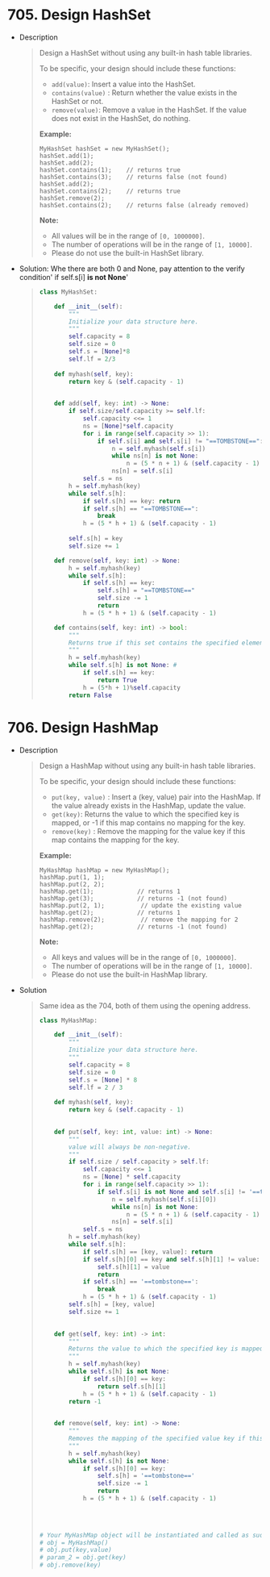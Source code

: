 # 705. Design HashSet

- Description

  > Design a HashSet without using any built-in hash table libraries.
  >
  > To be specific, your design should include these functions:
  >
  > - `add(value)`: Insert a value into the HashSet. 
  > - `contains(value)` : Return whether the value exists in the HashSet or not.
  > - `remove(value)`: Remove a value in the HashSet. If the value does not exist in the HashSet, do nothing.
  >
  > 
  > **Example:**
  >
  > ```
  > MyHashSet hashSet = new MyHashSet();
  > hashSet.add(1);         
  > hashSet.add(2);         
  > hashSet.contains(1);    // returns true
  > hashSet.contains(3);    // returns false (not found)
  > hashSet.add(2);          
  > hashSet.contains(2);    // returns true
  > hashSet.remove(2);          
  > hashSet.contains(2);    // returns false (already removed)
  > ```
  >
  > 
  > **Note:**
  >
  > - All values will be in the range of `[0, 1000000]`.
  > - The number of operations will be in the range of `[1, 10000]`.
  > - Please do not use the built-in HashSet library.

- Solution: Whe there are both 0 and None, pay attention to the verify condition' if self.s[i] **is not None**'

  > ```python
  > class MyHashSet:
  > 
  >     def __init__(self):
  >         """
  >         Initialize your data structure here.
  >         """
  >         self.capacity = 8
  >         self.size = 0
  >         self.s = [None]*8
  >         self.lf = 2/3
  >     
  >     def myhash(self, key):
  >         return key & (self.capacity - 1)
  >         
  > 
  >     def add(self, key: int) -> None:
  >         if self.size/self.capacity >= self.lf:
  >             self.capacity <<= 1
  >             ns = [None]*self.capacity
  >             for i in range(self.capacity >> 1):
  >                 if self.s[i] and self.s[i] != "==TOMBSTONE==":
  >                     n = self.myhash(self.s[i])
  >                     while ns[n] is not None:
  >                         n = (5 * n + 1) & (self.capacity - 1)
  >                     ns[n] = self.s[i]
  >             self.s = ns
  >         h = self.myhash(key)
  >         while self.s[h]:
  >             if self.s[h] == key: return
  >             if self.s[h] == "==TOMBSTONE==":
  >                 break
  >             h = (5 * h + 1) & (self.capacity - 1)
  >             
  >         self.s[h] = key
  >         self.size += 1
  > 
  >     def remove(self, key: int) -> None:
  >         h = self.myhash(key)
  >         while self.s[h]:
  >             if self.s[h] == key:
  >                 self.s[h] = "==TOMBSTONE=="
  >                 self.size -= 1
  >                 return
  >             h = (5 * h + 1) & (self.capacity - 1)
  > 
  >     def contains(self, key: int) -> bool:
  >         """
  >         Returns true if this set contains the specified element
  >         """
  >         h = self.myhash(key)
  >         while self.s[h] is not None: # 
  >             if self.s[h] == key:
  >                 return True
  >             h = (5*h + 1)%self.capacity
  >         return False
  > ```



# 706. Design HashMap

- Description

  > Design a HashMap without using any built-in hash table libraries.
  >
  > To be specific, your design should include these functions:
  >
  > - `put(key, value)` : Insert a (key, value) pair into the HashMap. If the value already exists in the HashMap, update the value.
  > - `get(key)`: Returns the value to which the specified key is mapped, or -1 if this map contains no mapping for the key.
  > - `remove(key)` : Remove the mapping for the value key if this map contains the mapping for the key.
  >
  > 
  > **Example:**
  >
  > ```
  > MyHashMap hashMap = new MyHashMap();
  > hashMap.put(1, 1);          
  > hashMap.put(2, 2);         
  > hashMap.get(1);            // returns 1
  > hashMap.get(3);            // returns -1 (not found)
  > hashMap.put(2, 1);          // update the existing value
  > hashMap.get(2);            // returns 1 
  > hashMap.remove(2);          // remove the mapping for 2
  > hashMap.get(2);            // returns -1 (not found) 
  > ```
  >
  > 
  > **Note:**
  >
  > - All keys and values will be in the range of `[0, 1000000]`.
  > - The number of operations will be in the range of `[1, 10000]`.
  > - Please do not use the built-in HashMap library.

- Solution

  > Same idea as the 704, both of them using the opening address.
  >
  > ```python
  > class MyHashMap:
  > 
  >     def __init__(self):
  >         """
  >         Initialize your data structure here.
  >         """
  >         self.capacity = 8
  >         self.size = 0
  >         self.s = [None] * 8
  >         self.lf = 2 / 3
  >     
  >     def myhash(self, key):
  >         return key & (self.capacity - 1)
  >         
  > 
  >     def put(self, key: int, value: int) -> None:
  >         """
  >         value will always be non-negative.
  >         """
  >         if self.size / self.capacity > self.lf:
  >             self.capacity <<= 1
  >             ns = [None] * self.capacity
  >             for i in range(self.capacity >> 1):
  >                 if self.s[i] is not None and self.s[i] != '==tombstone==':
  >                     n = self.myhash(self.s[i][0])
  >                     while ns[n] is not None:
  >                         n = (5 * n + 1) & (self.capacity - 1)
  >                     ns[n] = self.s[i]
  >             self.s = ns
  >         h = self.myhash(key)
  >         while self.s[h]:
  >             if self.s[h] == [key, value]: return
  >             if self.s[h][0] == key and self.s[h][1] != value: 
  >                 self.s[h][1] = value 
  >                 return
  >             if self.s[h] == '==tombstone==':
  >                 break
  >             h = (5 * h + 1) & (self.capacity - 1)
  >         self.s[h] = [key, value]
  >         self.size += 1           
  >         
  > 
  >     def get(self, key: int) -> int:
  >         """
  >         Returns the value to which the specified key is mapped, or -1 if this map contains no mapping for the key
  >         """
  >         h = self.myhash(key)
  >         while self.s[h] is not None:
  >             if self.s[h][0] == key:
  >                 return self.s[h][1]
  >             h = (5 * h + 1) & (self.capacity - 1)
  >         return -1
  >         
  > 
  >     def remove(self, key: int) -> None:
  >         """
  >         Removes the mapping of the specified value key if this map contains a mapping for the key
  >         """
  >         h = self.myhash(key)
  >         while self.s[h] is not None:
  >             if self.s[h][0] == key:
  >                 self.s[h] = '==tombstone=='
  >                 self.size -= 1
  >                 return
  >             h = (5 * h + 1) & (self.capacity - 1)
  >             
  >         
  > 
  > 
  > # Your MyHashMap object will be instantiated and called as such:
  > # obj = MyHashMap()
  > # obj.put(key,value)
  > # param_2 = obj.get(key)
  > # obj.remove(key)
  > ```

